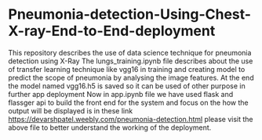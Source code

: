# Pneumonia-detection-Using-Chest-X-ray-End-to-End-deployment
This repository describes the use of data science technique for pneumonia detection using X-Ray
The lungs_training.ipynb file describes about the use of transfer learning technique like vgg16 in training and creating model to predict the scope of pneumonia by analysing the image features.
At the end the model named vgg16.h5 is saved so it can be used of other purpose in further app deployment
Now in app.ipynb file we have used flask and flassger api to build the front end for the system and focus on the how the output will be displayed is in these link https://devarshpatel.weebly.com/pneumonia-detection.html
please visit the above file to better understand the working of the deployment.
